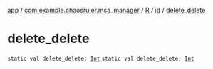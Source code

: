 [app](../../../index.md) / [com.example.chaosruler.msa_manager](../../index.md) / [R](../index.md) / [id](index.md) / [delete_delete](.)

# delete_delete

`static val delete_delete: `[`Int`](https://kotlinlang.org/api/latest/jvm/stdlib/kotlin/-int/index.html)
`static val delete_delete: `[`Int`](https://kotlinlang.org/api/latest/jvm/stdlib/kotlin/-int/index.html)